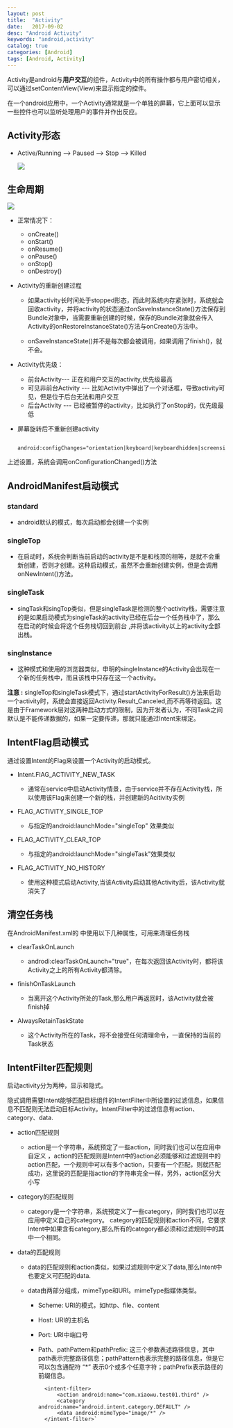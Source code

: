 ```yaml
---
layout: post
title:  "Activity"
date:   2017-09-02
desc: "Android Activity"
keywords: "android,activity"
catalog: true
categories: [Android]
tags: [Android, Activity]
---
```

Activity是android与**用户交互**的组件，Activity中的所有操作都与用户密切相关，可以通过setContentView(View)来显示指定的控件。

在一个android应用中，一个Activity通常就是一个单独的屏幕，它上面可以显示一些控件也可以监听处理用户的事件并作出反应。

## Activity形态
 
* Active/Running --> Paused --> Stop --> Killed


	<image src="{{'/Activity状态.png' | prepend: site.img_path}}" />


## 生命周期

<image src="{{'/activity_lifecycle.png' | prepend: site.img_path }}"/>


* 正常情况下：

    * onCreate()
    * onStart()
    * onResume()
    * onPause()
    * onStop()
    * onDestroy()


* Activity的重新创建过程
    
    * 如果activity长时间处于stopped形态，而此时系统内存紧张时，系统就会回收activity，并将activity的状态通过onSaveInstanceState()方法保存到Bundle对象中，当需要重新创建的时候，保存的Bundle对象就会传入Activity的onRestoreInstanceState()方法与onCreate()方法中。
    
    *  onSaveInstanceState()并不是每次都会被调用，如果调用了finish()，就不会。
    
    
* Activity优先级：
    
    * 前台Activity--- 正在和用户交互的activity,优先级最高
    * 可见非前台Activity --- 比如Activity中弹出了一个对话框，导致activity可见，但是位于后台无法和用户交互
    * 后台Activity --- 已经被暂停的activity，比如执行了onStop的，优先级最低

* 屏幕旋转后不重新创建activity

		android:configChanges="orientation|keyboard|keyboardhidden|screensize"

上述设置，系统会调用onConfigurationChanged()方法

## AndroidManifest启动模式

### standard
    
* android默认的模式，每次启动都会创建一个实例

### singleTop

   * 在启动时，系统会判断当前启动的activity是不是和栈顶的相等，是就不会重新创建，否则才创建。这种启动模式，虽然不会重新创建实例，但是会调用onNewIntent()方法。
    
### singleTask
    
   * singTask和singTop类似，但是singleTask是检测的整个activity栈，需要注意的是如果启动模式为singleTask的activity已经在后台一个任务栈中了，那么在启动的时候会将这个任务栈切回到前台 ,并将该activity以上的activity全部出栈。
   
### singInstance

   * 这种模式和使用的浏览器类似，申明的singleInstance的Activity会出现在一个新的任务栈中，而且该栈中只存在这一个activity。


**注意 :**  singleTop和singleTask模式下，通过startActivityForResult()方法来启动一个activity时，系统会直接返回Activity.Result_Canceled,而不再等待返回。这是由于Framework层对这两种启动方式的限制，因为开发者认为，不同Task之间默认是不能传递数据的，如果一定要传递，那就只能通过Intent来绑定。

## IntentFlag启动模式

通过设置Intent的Flag来设置一个Activity的启动模式。

* Intent.FlAG\_ACTIVITY\_NEW\_TASK
    
    * 通常在service中启动Activity情景，由于service并不存在Activity栈，所以使用该Flag来创建一个新的栈，并创建新的Acitivity实例 
    
* FLAG\_ACTIVITY\_SINGLE\_TOP
    
    * 与指定的android:launchMode="singleTop" 效果类似 

* FLAG\_ACTIVITY\_CLEAR\_TOP

    * 与指定的android:launchMode="singleTask"效果类似
    
* FLAG\_ACTIVITY\_NO\_HISTORY

    * 使用这种模式启动Activity,当该Activity启动其他Activity后，该Activity就消失了
    
    
## 清空任务栈
 
在AndroidManifest.xml的 <activity></activity>中使用以下几种属性，可用来清理任务栈

* clearTaskOnLaunch

    * androdi:clearTaskOnLaunch="true"，在每次返回该Activity时，都将该Activity之上的所有Activity都清除。

    
* finishOnTaskLaunch

    * 当离开这个Activity所处的Task,那么用户再返回时，该Activity就会被finish掉
    
* AlwaysRetainTaskState

    * 这个Activity所在的Task，将不会接受任何清理命令，一直保持的当前的Task状态
    

## IntentFilter匹配规则

启动activity分为两种，显示和隐式。

隐式调用需要Intent能够匹配目标组件的IntentFilter中所设置的过滤信息，如果信息不匹配则无法启动目标Activity。IntentFilter中的过滤信息有action、category、data.

* action匹配规则
    
    * action是一个字符串，系统预定了一些action，同时我们也可以在应用中自定义 ，action的匹配规则是Intent中的action必须能够和过滤规则中的action匹配，一个规则中可以有多个action，只要有一个匹配，则就匹配成功，这里说的匹配是指action的字符串完全一样，另外，action区分大小写

* category的匹配规则

    * category是一个字符串，系统预定义了一些category，同时我们也可以在应用中定义自己的category。 
    category的匹配规则和action不同，它要求Intent中如果含有category,那么所有的category都必须和过滤规则中的其中一个相同。
* data的匹配规则
    
    * data的匹配规则和action类似，如果过滤规则中定义了data,那么Intent中也要定义可匹配的data. 
    
    * data由两部分组成，mimeType和URI。mimeType指媒体类型。
    
        * Scheme: URI的模式，如http、file、content
        * Host: URI的主机名
        * Port: URI中端口号
        * Path、pathPattern和pathPrefix: 这三个参数表述路径信息，其中path表示完整路径信息；pathPattern也表示完整的路径信息，但是它可以包含通配符 “*” 表示0个或多个任意字符；pathPrefix表示路径的前缀信息。
       
				<intent-filter>
				    <action android:name="com.xiaowu.test01.third" />
				    <category android:name="android.intent.category.DEFAULT" />
				    <data android:mimeType="image/*" />
				</intent-filter>`
